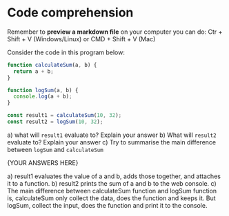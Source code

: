 # Code comprehension

Remember to **preview a markdown file** on your computer you can do:
Ctr + Shift + V (Windows/Linux) or CMD + Shift + V (Mac)

Consider the code in this program below:

```js
function calculateSum(a, b) {
  return a + b;
}

function logSum(a, b) {
  console.log(a + b);
}

const result1 = calculateSum(10, 32);
const result2 = logSum(10, 32);
```

a) what will `result1` evaluate to? Explain your answer
b) What will `result2` evaluate to? Explain your answer
c) Try to summarise the main difference between `logSum` and `calculateSum`


{YOUR ANSWERS HERE}

a) result1 evaluates the value of a and b, adds those together, and attaches it to a function.
b) result2 prints the sum of a and b to the web console.
c) The main difference between calculateSum function and logSum function is, calculateSum only collect the data, does the function and keeps it. But logSum, collect the input, does the function and print it to the console.